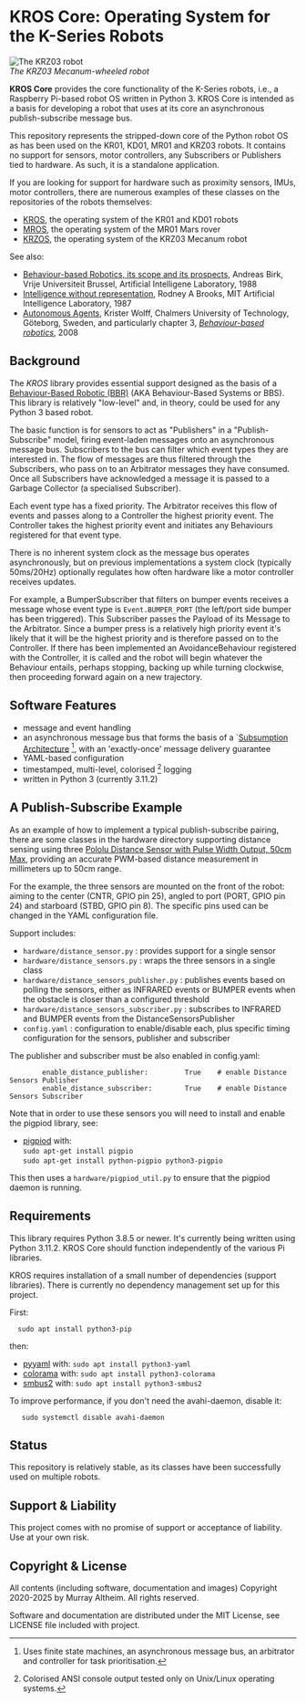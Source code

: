 
# KROS Core: Operating System for the K-Series Robots

![The KRZ03 robot](https://service.robots.org.nz/wiki/attach/KRZ03/krz03-deck.jpg)\
_The KRZ03 Mecanum-wheeled robot_

**KROS Core** provides the core functionality of the K-Series robots, i.e., a Raspberry
Pi-based robot OS written in Python 3. KROS Core is intended as a basis for developing 
a robot that uses at its core an asynchronous publish-subscribe message bus.

This repository represents the stripped-down core of the Python robot OS as has been used
on the KR01, KD01, MR01 and KRZ03 robots. It contains no support for sensors, motor 
controllers, any Subscribers or Publishers tied to hardware. As such, it is a standalone 
application.

If you are looking for support for hardware such as proximity sensors, IMUs, motor 
controllers, there are numerous examples of these classes on the repositories of the 
robots themselves:

* [KROS](https://github.com/ifurusato/kros), the operating system of the KR01 and KD01 robots
* [MROS](https://github.com/ifurusato/mros), the operating system of the MR01 Mars rover
* [KRZOS](https://github.com/ifurusato/krzos), the operating system of the KRZ03 Mecanum robot

See also:

* [Behaviour-based Robotics, its scope and its prospects](http://www.sci.brooklyn.cuny.edu/~sklar/teaching/boston-college/s01/mc375/iecon98.pdf), Andreas Birk, Vrije Universiteit Brussel, Artificial Intelligene Laboratory, 1988
* [Intelligence without representation](https://people.csail.mit.edu/brooks/papers/representation.pdf), Rodney A Brooks, MIT Artificial Intelligence Laboratory, 1987
* [Autonomous Agents](https://www.am.chalmers.se/~wolff/AA/AutonomousAgents.html), Krister Wolff, Chalmers University of Technology, Göteborg, Sweden, and particularly chapter 3, _[Behaviour-based robotics](https://www.am.chalmers.se/~wolff/AA/Chapter3.pdf)_, 2008


## Background

The *KROS* library provides essential support designed as the basis of a
[Behaviour-Based Robotic (BBR)](https://en.wikipedia.org/wiki/Behavior-based_robotics)
(AKA Behaviour-Based Systems or BBS). This library is relatively "low-level" and, in 
theory, could be used for any Python 3 based robot.

The basic function is for sensors to act as "Publishers" in a "Publish-Subscribe" model,
firing event-laden messages onto an asynchronous message bus. Subscribers to the bus can
filter which event types they are interested in. The flow of messages are thus filtered
through the Subscribers, who pass on to an Arbitrator messages they have consumed. Once all
Subscribers have acknowledged a message it is passed to a Garbage Collector (a specialised
Subscriber).

Each event type has a fixed priority. The Arbitrator receives this flow of events and
passes along to a Controller the highest priority event. The Controller takes the highest 
priority event and initiates any Behaviours registered for that event type.

There is no inherent system clock as the message bus operates asynchronously, but on 
previous implementations a system clock (typically 50ms/20Hz) optionally regulates how 
often hardware like a motor controller receives updates. 

For example, a BumperSubscriber that filters on bumper events receives a message whose 
event type is `Event.BUMPER_PORT` (the left/port side bumper has been triggered). This 
Subscriber passes the Payload of its Message to the Arbitrator. Since a bumper press is 
a relatively high priority event it's likely that it will be the highest priority and is 
therefore passed on to the Controller. If there has been implemented an AvoidanceBehaviour
registered with the Controller, it is called and the robot will begin whatever the 
Behaviour entails, perhaps stopping, backing up while turning clockwise, then proceeding 
forward again on a new trajectory.


## Software Features

* message and event handling
* an asynchronous message bus that forms the basis of a `[Subsumption Architecture](https://en.wikipedia.org/wiki/Subsumption_architecture) [^1], with an 'exactly-once' message delivery guarantee
* YAML-based configuration
* timestamped, multi-level, colorised [^2] logging
* written in Python 3 (currently 3.11.2)

[^1]: Uses finite state machines, an asynchronous message bus, an arbitrator and controller for task prioritisation.
[^2]: Colorised ANSI console output tested only on Unix/Linux operating systems.


## A Publish-Subscribe Example

As an example of how to implement a typical publish-subscribe pairing, there are
some classes in the hardware directory supporting distance sensing using three
[Pololu Distance Sensor with Pulse Width Output, 50cm Max](https://www.pololu.com/product/4064), 
providing an accurate PWM-based distance measurement in millimeters up to 50cm range.

For the example, the three sensors are mounted on the front of the robot: aiming 
to the center (CNTR, GPIO pin 25), angled to port (PORT, GPIO pin 24) and starboard 
(STBD, GPIO pin 8). The specific pins used can be changed in the YAML configuration
file.

Support includes:

* `hardware/distance_sensor.py` : provides support for a single sensor
* `hardware/distance_sensors.py` : wraps the three sensors in a single class
* `hardware/distance_sensors_publisher.py` : publishes events based on polling the sensors, either as INFRARED events or BUMPER events when the obstacle is closer than a configured threshold
* `hardware/distance_sensors_subscriber.py` : subscribes to INFRARED and BUMPER events from the DistanceSensorsPublisher
* `config.yaml` : configuration to enable/disable each, plus specific timing configuration for the sensors, publisher and subscriber

The publisher and subscriber must be also enabled in config.yaml: 
```
        enable_distance_publisher:         True    # enable Distance Sensors Publisher
        enable_distance_subscriber:        True    # enable Distance Sensors Subscriber
```

Note that in order to use these sensors you will need to install and enable the pigpiod library, see:

* [pigpiod](https://abyz.me.uk/rpi/pigpio/download.html) with: \
`sudo apt-get install pigpio` \
`sudo apt-get install python-pigpio python3-pigpio`

This then uses a `hardware/pigpiod_util.py` to ensure that the pigpiod daemon is running.


## Requirements

This library requires Python 3.8.5 or newer. It's currently being written using 
Python 3.11.2. KROS Core should function independently of the various Pi libraries.

KROS requires installation of a small number of dependencies (support libraries). 
There is currently no dependency management set up for this project.

First:
```
  sudo apt install python3-pip
```

then:

* [pyyaml](https://pypi.org/project/PyYAML/) with:      `sudo apt install python3-yaml`
* [colorama](https://pypi.org/project/colorama/) with:  `sudo apt install python3-colorama`
* [smbus2](https://pypi.org/project/smbus2/) with:      `sudo apt install python3-smbus2`

To improve performance, if you don't need the avahi-daemon, disable it:
```
   sudo systemctl disable avahi-daemon
```


## Status

This repository is relatively stable, as its classes have been successfully used on
multiple robots.


## Support & Liability

This project comes with no promise of support or acceptance of liability. Use at
your own risk.


## Copyright & License

All contents (including software, documentation and images) Copyright 2020-2025
by Murray Altheim. All rights reserved.

Software and documentation are distributed under the MIT License, see LICENSE
file included with project.


